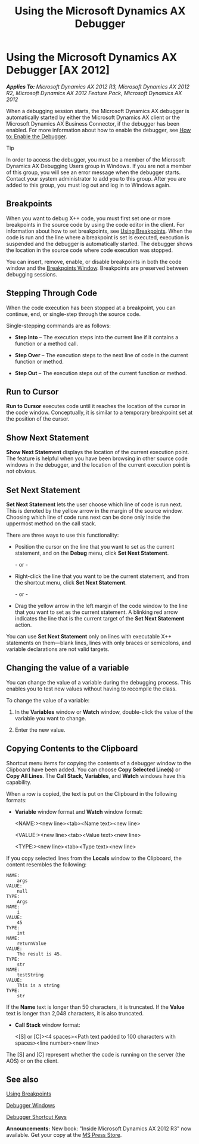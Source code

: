 ﻿---
title: Using the Microsoft Dynamics AX Debugger
TOCTitle: Using the Microsoft Dynamics AX Debugger
ms:assetid: 05df0da1-843d-4773-8228-c5222072ba4e
ms:mtpsurl: https://msdn.microsoft.com/en-us/library/Aa569639(v=AX.60)
ms:contentKeyID: 35239261
ms.date: 05/18/2015
mtps_version: v=AX.60
---

# Using the Microsoft Dynamics AX Debugger [AX 2012]


_**Applies To:** Microsoft Dynamics AX 2012 R3, Microsoft Dynamics AX 2012 R2, Microsoft Dynamics AX 2012 Feature Pack, Microsoft Dynamics AX 2012_

When a debugging session starts, the Microsoft Dynamics AX debugger is automatically started by either the Microsoft Dynamics AX client or the Microsoft Dynamics AX Business Connector, if the debugger has been enabled. For more information about how to enable the debugger, see [How to: Enable the Debugger](how-to-enable-the-debugger.md).


> [!TIP]
> <P>In order to access the debugger, you must be a member of the Microsoft Dynamics AX Debugging Users group in Windows. If you are not a member of this group, you will see an error message when the debugger starts. Contact your system administrator to add you to this group. After you are added to this group, you must log out and log in to Windows again.</P>



## Breakpoints

When you want to debug X++ code, you must first set one or more breakpoints in the source code by using the code editor in the client. For information about how to set breakpoints, see [Using Breakpoints](using-breakpoints.md). When the code is run and the line where a breakpoint is set is executed, execution is suspended and the debugger is automatically started. The debugger shows the location in the source code where code execution was stopped.

You can insert, remove, enable, or disable breakpoints in both the code window and the [Breakpoints Window](breakpoints-window.md). Breakpoints are preserved between debugging sessions.

## Stepping Through Code

When the code execution has been stopped at a breakpoint, you can continue, end, or single-step through the source code.

Single-stepping commands are as follows:

  - **Step Into** – The execution steps into the current line if it contains a function or a method call.

  - **Step Over** – The execution steps to the next line of code in the current function or method.

  - **Step Out** – The execution steps out of the current function or method.

## Run to Cursor

**Run to Cursor** executes code until it reaches the location of the cursor in the code window. Conceptually, it is similar to a temporary breakpoint set at the position of the cursor.

## Show Next Statement

**Show Next Statement** displays the location of the current execution point. The feature is helpful when you have been browsing in other source code windows in the debugger, and the location of the current execution point is not obvious.

## Set Next Statement

**Set Next Statement** lets the user choose which line of code is run next. This is denoted by the yellow arrow in the margin of the source window. Choosing which line of code runs next can be done only inside the uppermost method on the call stack.

There are three ways to use this functionality:

  - Position the cursor on the line that you want to set as the current statement, and on the **Debug** menu, click **Set Next Statement**.
    
    \- or -

  - Right-click the line that you want to be the current statement, and from the shortcut menu, click **Set Next Statement**.
    
    \- or -

  - Drag the yellow arrow in the left margin of the code window to the line that you want to set as the current statement. A blinking red arrow indicates the line that is the current target of the **Set Next Statement** action.

You can use **Set Next Statement** only on lines with executable X++ statements on them—blank lines, lines with only braces or semicolons, and variable declarations are not valid targets.

## Changing the value of a variable

You can change the value of a variable during the debugging process. This enables you to test new values without having to recompile the class.

To change the value of a variable:

1.  In the **Variables** window or **Watch** window, double-click the value of the variable you want to change.

2.  Enter the new value.

## Copying Contents to the Clipboard

Shortcut menu items for copying the contents of a debugger window to the Clipboard have been added. You can choose **Copy Selected Line(s)** or **Copy All Lines**. The **Call Stack**, **Variables**, and **Watch** windows have this capability.

When a row is copied, the text is put on the Clipboard in the following formats:

  - **Variable** window format and **Watch** window format:
    
    \<NAME:\>\<new line\>\<tab\>\<Name text\>\<new line\>
    
    \<VALUE:\>\<new line\>\<tab\>\<Value text\>\<new line\>
    
    \<TYPE:\>\<new line\>\<tab\>\<Type text\>\<new line\>

If you copy selected lines from the **Locals** window to the Clipboard, the content resembles the following:

    NAME:
        args
    VALUE:
        null
    TYPE:
        Args
    NAME:
        i
    VALUE:
        45
    TYPE:
        int
    NAME:
        returnValue
    VALUE:
        The result is 45.
    TYPE:
        str
    NAME:
        testString
    VALUE:
        This is a string
    TYPE:
        str

If the **Name** text is longer than 50 characters, it is truncated. If the **Value** text is longer than 2,048 characters, it is also truncated.

  - **Call Stack** window format:
    
    \<\[S\] or \[C\]\>\<4 spaces\>\<Path text padded to 100 characters with spaces\>\<line number\>\<new line\>

The \[S\] and \[C\] represent whether the code is running on the server (the AOS) or on the client.

## See also

[Using Breakpoints](using-breakpoints.md)

[Debugger Windows](debugger-windows.md)

[Debugger Shortcut Keys](debugger-shortcut-keys.md)

  
**Announcements:** New book: "Inside Microsoft Dynamics AX 2012 R3" now available. Get your copy at the [MS Press Store](https://www.microsoftpressstore.com/store/inside-microsoft-dynamics-ax-2012-r3-9780735685109).

